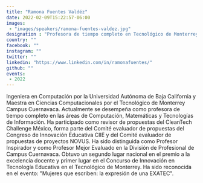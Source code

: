 ```yaml
---
title: "Ramona Fuentes Valdéz"
date: 2022-02-09T15:22:57-06:00
images:
 - "images/speakers/ramona-fuentes-valdez.jpg"
designation : "Profesora de tiempo completo en Tecnológico de Monterrey"
country: ""
facebook: ""
instagram: ""
twitter: ""
linkedin: "https://www.linkedin.com/in/ramonafuentes/"
github: ""
events:
 - 2022
---
```


Ingeniera en Computación por la Universidad Autónoma de Baja California y Maestra en Ciencias Computacionales por el Tecnológico de Monterrey Campus Cuernavaca. Actualmente se desempeña como profesora de tiempo completo en las áreas de Computación, Matemáticas y Tecnologías de Información.
Ha participado como revisor de propuestas del CleanTech Challenge México, forma parte del Comité evaluador de propuestas del Congreso de Innovación Educativa CIIE y del Comité evaluador de propuestas de proyectos NOVUS. Ha sido distinguida como Profesor Inspirador y como Profesor Mejor Evaluado en la División de Profesional de Campus Cuernavaca. Obtuvo un segundo lugar nacional en el premio a la excelencia docente y primer lugar en el Concurso de Innovación en Tecnología Educativa en el Tecnológico de Monterrey. Ha sido reconocida en el evento: "Mujeres que escriben: la expresión de una EXATEC".

